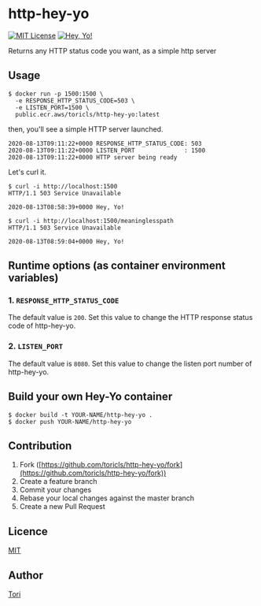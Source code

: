 # http-hey-yo

[![MIT License](https://img.shields.io/badge/license-MIT-blue.svg?style=flat-square)][license]
[![Hey, Yo!](https://img.shields.io/badge/Hey-Yo!-orange.svg?style=flat-square)][hey-yo]

[license]: https://github.com/toricls/http-hey-yo/blob/master/LICENSE
[hey-yo]: https://github.com/topics/hey-yo
Returns any HTTP status code you want, as a simple http server

## Usage

```shell
$ docker run -p 1500:1500 \
  -e RESPONSE_HTTP_STATUS_CODE=503 \
  -e LISTEN_PORT=1500 \
  public.ecr.aws/toricls/http-hey-yo:latest
```

then, you'll see a simple HTTP server launched.

```shell
2020-08-13T09:11:22+0000 RESPONSE_HTTP_STATUS_CODE: 503
2020-08-13T09:11:22+0000 LISTEN_PORT              : 1500
2020-08-13T09:11:22+0000 HTTP server being ready

```

Let's curl it.

```shell
$ curl -i http://localhost:1500
HTTP/1.1 503 Service Unavailable

2020-08-13T08:58:39+0000 Hey, Yo!

$ curl -i http://localhost:1500/meaninglesspath
HTTP/1.1 503 Service Unavailable

2020-08-13T08:59:04+0000 Hey, Yo!
```

## Runtime options (as container environment variables)

### 1. `RESPONSE_HTTP_STATUS_CODE`

The default value is `200`. Set this value to change the HTTP response status code of http-hey-yo.

### 2. `LISTEN_PORT`

The default value is `8080`. Set this value to change the listen port number of http-hey-yo.

## Build your own Hey-Yo container

```shell
$ docker build -t YOUR-NAME/http-hey-yo .
$ docker push YOUR-NAME/http-hey-yo
```

## Contribution

1. Fork ([https://github.com/toricls/http-hey-yo/fork](https://github.com/toricls/http-hey-yo/fork))
1. Create a feature branch
1. Commit your changes
1. Rebase your local changes against the master branch
1. Create a new Pull Request

## Licence

[MIT](LICENSE)

## Author

[Tori](https://github.com/toricls)
